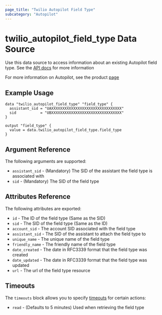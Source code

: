 ```yaml
---
page_title: "Twilio Autopilot Field Type"
subcategory: "Autopilot"
---
```


# twilio_autopilot_field_type Data Source

Use this data source to access information about an existing Autopilot field type. See the [API docs](https://www.twilio.com/docs/autopilot/api/field-type) for more information

For more information on Autopilot, see the product [page](https://www.twilio.com/autopilot)

## Example Usage

```hcl
data "twilio_autopilot_field_type" "field_type" {
  assistant_sid = "UAXXXXXXXXXXXXXXXXXXXXXXXXXXXXXXXX"
  sid           = "UBXXXXXXXXXXXXXXXXXXXXXXXXXXXXXXXX"
}

output "field_type" {
  value = data.twilio_autopilot_field_type.field_type
}
```

## Argument Reference

The following arguments are supported:

- `assistant_sid` - (Mandatory) The SID of the assistant the field type is associated with
- `sid` - (Mandatory) The SID of the field type

## Attributes Reference

The following attributes are exported:

- `id` - The ID of the field type (Same as the SID)
- `sid` - The SID of the field type (Same as the ID)
- `account_sid` - The account SID associated with the field type
- `assistant_sid` - The SID of the assistant to attach the field type to
- `unique_name` - The unique name of the field type
- `friendly_name` - The friendly name of the field type
- `date_created` - The date in RFC3339 format that the field type was created
- `date_updated` - The date in RFC3339 format that the field type was updated
- `url` - The url of the field type resource

## Timeouts

The `timeouts` block allows you to specify [timeouts](https://www.terraform.io/docs/configuration/resources.html#timeouts) for certain actions:

- `read` - (Defaults to 5 minutes) Used when retrieving the field type
